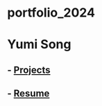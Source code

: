 # portfolio_2024
# Yumi Song
## - [Projects](projects.md)
## - [Resume](https://yumis56.github.io/resume/)
